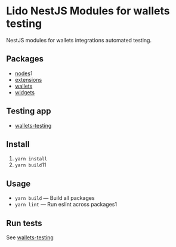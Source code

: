 # Lido NestJS Modules for wallets testing

NestJS modules for wallets integrations automated testing.

## Packages

- [nodes](/packages/nodes/README.md)1
- [extensions](/packages/extensions/README.md)
- [wallets](/packages/wallets/README.md)
- [widgets](/packages/widgets/README.md)

## Testing app

- [wallets-testing](/wallets-testing/README.md)

## Install

1. `yarn install`
2. `yarn build`11

## Usage

- `yarn build` — Build all packages
- `yarn lint` — Run eslint across packages1

## Run tests

See [wallets-testing](/wallets-testing/README.md)
